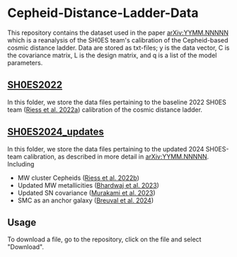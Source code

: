 # Cepheid-Distance-Ladder-Data
This repository contains the dataset used in the paper [arXiv:YYMM.NNNNN](link-to-paper) which is a reanalysis of the SH0ES team's calibration of the Cepheid-based cosmic distance ladder. Data are stored as txt-files; y is the data vector, C is the covariance matrix, L is the design matrix, and q is a list of the model parameters.

## [SH0ES2022](SH0ES2022/)
In this folder, we store the data files pertaining to the baseline 2022 SH0ES team ([Riess et al. 2022a](https://iopscience.iop.org/article/10.3847/2041-8213/ac5c5b)) calibration of the cosmic distance ladder.

## [SH0ES2024_updates](SH0ES2024_updates)
In this folder, we store the data files pertaining to the updated 2024 SH0ES-team calibration, as described in more detail in [arXiv:YYMM.NNNNN](link-to-paper). Including
- MW cluster Cepheids ([Riess et al. 2022b](https://iopscience.iop.org/article/10.3847/1538-4357/ac8f24))
- Updated MW metallicities ([Bhardwaj et al. 2023](https://iopscience.iop.org/article/10.3847/2041-8213/acf710))
- Updated SN covariance ([Murakami et al. 2023](https://iopscience.iop.org/article/10.1088/1475-7516/2023/11/046))
- SMC as an anchor galaxy ([Breuval et al. 2024](https://iopscience.iop.org/article/10.3847/1538-4357/ad630e))

## Usage
To download a file, go to the repository, click on the file and select "Download".
